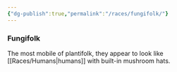 ```yaml
---
{"dg-publish":true,"permalink":"/races/fungifolk/"}
---
```


### Fungifolk
The most mobile of plantifolk, they appear to look like [[Races/Humans\|humans]] with built-in mushroom hats. 